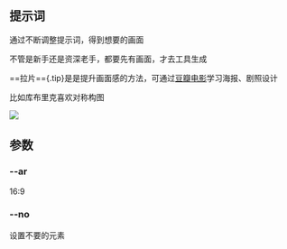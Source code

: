 ## 提示词

通过不断调整提示词，得到想要的画面

不管是新手还是资深老手，都要先有画面，才去工具生成

==拉片=={.tip}是是提升画面感的方法，可通过[豆瓣电影](https://movie.douban.com)学习海报、剧照设计

比如库布里克喜欢对称构图

![](https://file.iglooblog.top/ai/%E6%88%AA%E5%B1%8F2025-07-13%2016.32.33.png)

## 参数

### --ar

16:9 

### --no

设置不要的元素